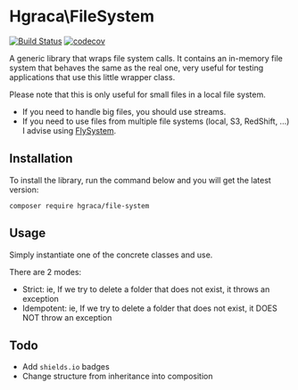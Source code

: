 # Hgraca\FileSystem
[![Build Status](https://travis-ci.org/hgraca/php-file-system.svg?branch=master)](https://travis-ci.org/hgraca/php-file-system)
[![codecov](https://codecov.io/gh/hgraca/php-file-system/branch/master/graph/badge.svg)](https://codecov.io/gh/hgraca/php-file-system)


A generic library that wraps file system calls. 
It contains an in-memory file system that behaves the same as the real one, very useful for testing applications that use this little wrapper class.

Please note that this is only useful for small files in a local file system.
 - If you need to handle big files, you should use streams. 
 - If you need to use files from multiple file systems (local, S3, RedShift, ...) I advise using [FlySystem](https://flysystem.thephpleague.com/).

## Installation

To install the library, run the command below and you will get the latest version:

```
composer require hgraca/file-system
```

## Usage

Simply instantiate one of the concrete classes and use.

There are 2 modes:
  - Strict: ie, If we try to delete a folder that does not exist, it throws an exception
  - Idempotent: ie, If we try to delete a folder that does not exist, it DOES NOT throw an exception

## Todo

- Add `shields.io` badges
- Change structure from inheritance into composition
